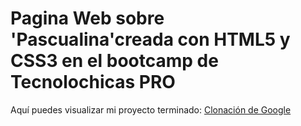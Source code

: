 # Pagina Web sobre 'Pascualina'creada con HTML5 y CSS3  en el bootcamp de Tecnolochicas PRO





Aquí puedes visualizar mi proyecto terminado: [Clonación de Google](https://legendary-croissant-04ed79.netlify.app/)
